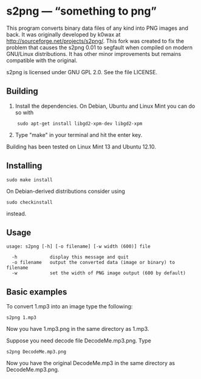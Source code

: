 s2png — “something to png”
==========================

This program converts binary data files of any kind into PNG images and back. It was originally developed by k0wax at http://sourceforge.net/projects/s2png/. This fork was created to fix the problem that causes the s2png 0.01 to segfault when compiled on modern GNU/Linux distributions. It has other minor improvements but remains compatible with the original.

s2png is licensed under GNU GPL 2.0. See the file LICENSE.

Building
--------

1. Install the dependencies. On Debian, Ubuntu and Linux Mint you can do so with

```    sudo apt-get install libgd2-xpm-dev libgd2-xpm```
    
2. Type "make" in your terminal and hit the enter key.

Building has been tested on Linux Mint 13 and Ubuntu 12.10.

Installing
----------

    sudo make install
    
On Debian-derived distributions consider using

    sudo checkinstall
    
instead.

Usage
-----

    usage: s2png [-h] [-o filename] [-w width (600)] file 
        
      -h            display this message and quit
      -o filename   output the converted data (image or binary) to filename
      -w            set the width of PNG image output (600 by default)

Basic examples
--------------

To convert 1.mp3 into an image type the following:

    s2png 1.mp3
   
Now you have 1.mp3.png in the same directory as 1.mp3.

Suppose you need decode file DecodeMe.mp3.png. Type

    s2png DecodeMe.mp3.png

Now you have the original DecodeMe.mp3 in the same directory as DecodeMe.mp3.png.

